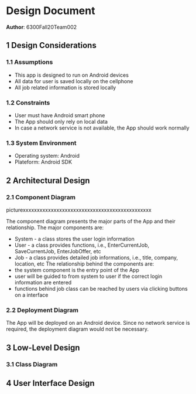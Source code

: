 # Design Document


**Author**: 6300Fall20Team002

## 1 Design Considerations

### 1.1 Assumptions

* This app is designed to run on Android devices
* All data for user is saved locally on the cellphone
* All job related information is stored locally

### 1.2 Constraints

* User must have Android smart phone
* The App should only rely on local data
* In case a network service is not available, the App should work normally


### 1.3 System Environment

* Operating system: Android
* Plateform: Android SDK

## 2 Architectural Design

### 2.1 Component Diagram

picturexxxxxxxxxxxxxxxxxxxxxxxxxxxxxxxxxxxxxxxxxxxxxx


The component diagram presents the major parts of the App and their relationship. 
The major components are:
* System - a class stores the user login information
* User - a class provides functions, i.e., EnterCurrentJob, SaveCurrentJob, EnterJobOffer, etc
* Job - a class provides detailed job informations, i.e., title, company, location, etc
The relationship behind the components are:
* the system component is the entry point of the App
* user will be guided to from system to user if the correct login information are entered
* functions behind job class can be reached by users via clicking buttons on a interface

### 2.2 Deployment Diagram

The App will be deployed on an Android device. Since no network service is required, the deployment diagram would not be necessary.

## 3 Low-Level Design

### 3.1 Class Diagram


## 4 User Interface Design


